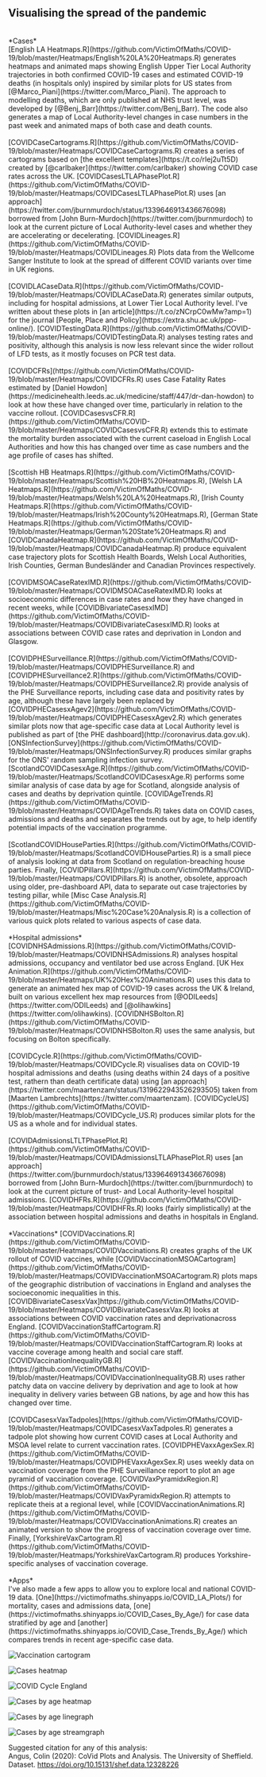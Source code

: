 <h2>Visualising the spread of the pandemic</h2><br>
*Cases*<br>
[English LA Heatmaps.R](https://github.com/VictimOfMaths/COVID-19/blob/master/Heatmaps/English%20LA%20Heatmaps.R) generates heatmaps and animated maps showing English Upper Tier Local Authority trajectories in both confirmed COVID-19 cases and estimated COVID-19 deaths (in hospitals only) inspired by similar plots for US states from [@Marco_Piani](https://twitter.com/Marco_Piani). The approach to modelling deaths, which are only published at NHS trust level, was developed by [@Benj_Barr](https://twitter.com/Benj_Barr). The code also generates a map of Local Authority-level changes in case numbers in the past week and animated maps of both case and death counts.<br><br>
[COVIDCaseCartograms.R](https://github.com/VictimOfMaths/COVID-19/blob/master/Heatmaps/COVIDCaseCartograms.R) creates a series of cartograms based on [the excellent templates](https://t.co/rIej2uTt5D) created by [@carlbaker](https://twitter.com/carlbaker) showing COVID case rates across the UK. [COVIDCasesLTLAPhasePlot.R](https://github.com/VictimOfMaths/COVID-19/blob/master/Heatmaps/COVIDCasesLTLAPhasePlot.R) uses [an approach](https://twitter.com/jburnmurdoch/status/1339646913436676098) borrowed from [John Burn-Murdoch](https://twitter.com/jburnmurdoch) to look at the current picture of Local Authority-level cases and whether they are accelerating or decelerating. [COVIDLineages.R](https://github.com/VictimOfMaths/COVID-19/blob/master/Heatmaps/COVIDLineages.R) Plots data from the Wellcome Sanger Institute to look at the spread of different COVID variants over time in UK regions.<br><br>
[COVIDLACaseData.R](https://github.com/VictimOfMaths/COVID-19/blob/master/Heatmaps/COVIDLACaseData.R) generates similar outputs, including for hospital admissions, at Lower Tier Local Authority level. I've written about these plots in [an article](https://t.co/zNCrpC0wMw?amp=1) for the journal [People, Place and Policy](https://extra.shu.ac.uk/ppp-online/). [COVIDTestingData.R](https://github.com/VictimOfMaths/COVID-19/blob/master/Heatmaps/COVIDTestingData.R) analyses testing rates and positivity, although this analysis is now less relevant since the wider rollout of LFD tests, as it mostly focuses on PCR test data.<br><br>
[COVIDCFRs](https://github.com/VictimOfMaths/COVID-19/blob/master/Heatmaps/COVIDCFRs.R) uses Case Fatality Rates estimated by [Daniel Howdon](https://medicinehealth.leeds.ac.uk/medicine/staff/447/dr-dan-howdon) to look at how these have changed over time, particularly in relation to the vaccine rollout. [COVIDCasesvsCFR.R](https://github.com/VictimOfMaths/COVID-19/blob/master/Heatmaps/COVIDCasesvsCFR.R) extends this to estimate the mortality burden associated with the current caseload in English Local Authorities and how this has changed over time as case numbers and the age profile of cases has shifted.<br><br>
[Scottish HB Heatmaps.R](https://github.com/VictimOfMaths/COVID-19/blob/master/Heatmaps/Scottish%20HB%20Heatmaps.R), [Welsh LA Heatmaps.R](https://github.com/VictimOfMaths/COVID-19/blob/master/Heatmaps/Welsh%20LA%20Heatmaps.R), [Irish County Heatmaps.R](https://github.com/VictimOfMaths/COVID-19/blob/master/Heatmaps/Irish%20County%20Heatmaps.R), [German State Heatmaps.R](https://github.com/VictimOfMaths/COVID-19/blob/master/Heatmaps/German%20State%20Heatmaps.R) and [COVIDCanadaHeatmap.R](https://github.com/VictimOfMaths/COVID-19/blob/master/Heatmaps/COVIDCanadaHeatmap.R) produce equivalent case trajectory plots for Scottish Health Boards, Welsh Local Authorities, Irish Counties, German Bundesländer and Canadian Provinces respectively.<br><br>
[COVIDMSOACaseRatexIMD.R](https://github.com/VictimOfMaths/COVID-19/blob/master/Heatmaps/COVIDMSOACaseRatexIMD.R) looks at socioeconomic differences in case rates and how they have changed in recent weeks, while [COVIDBivariateCasesxIMD](https://github.com/VictimOfMaths/COVID-19/blob/master/Heatmaps/COVIDBivariateCasesxIMD.R) looks at associations between COVID case rates and deprivation in London and Glasgow.<br><br>
[COVIDPHESurveillance.R](https://github.com/VictimOfMaths/COVID-19/blob/master/Heatmaps/COVIDPHESurveillance.R) and [COVIDPHESurveillance2.R](https://github.com/VictimOfMaths/COVID-19/blob/master/Heatmaps/COVIDPHESurveillance2.R) provide analysis of the PHE Surveillance reports, including case data and positivity rates by age, although these have largely been replaced by [COVIDPHECasesxAgev2](https://github.com/VictimOfMaths/COVID-19/blob/master/Heatmaps/COVIDPHECasesxAgev2.R) which generates similar plots now that age-specific case data at Local Authority level is published as part of [the PHE dashboard](http://coronavirus.data.gov.uk). [ONSInfectionSurvey](https://github.com/VictimOfMaths/COVID-19/blob/master/Heatmaps/ONSInfectionSurvey.R) produces similar graphs for the ONS' random sampling infection survey. [ScotlandCOVIDCasesxAge.R](https://github.com/VictimOfMaths/COVID-19/blob/master/Heatmaps/ScotlandCOVIDCasesxAge.R) performs some similar analysis of case data by age for Scotland, alongside analysis of cases and deaths by deprivation quintile. [COVIDAgeTrends.R](https://github.com/VictimOfMaths/COVID-19/blob/master/Heatmaps/COVIDAgeTrends.R) takes data on COVID cases, admissions and deaths and separates the trends out by age, to help identify potential impacts of the vaccination programme.<br><br>
[ScotlandCOVIDHouseParties.R](https://github.com/VictimOfMaths/COVID-19/blob/master/Heatmaps/ScotlandCOVIDHouseParties.R) is a small piece of analysis looking at data from Scotland on regulation-breaching house parties. Finally, [COVIDPillars.R](https://github.com/VictimOfMaths/COVID-19/blob/master/Heatmaps/COVIDPillars.R) is another, obsolete, approach using older, pre-dashboard API, data to separate out case trajectories by testing pillar, while [Misc Case Analysis.R](https://github.com/VictimOfMaths/COVID-19/blob/master/Heatmaps/Misc%20Case%20Analysis.R) is a collection of various quick plots related to various aspects of case data.<br><br>
*Hospital admissions*<br>
[COVIDNHSAdmissions.R](https://github.com/VictimOfMaths/COVID-19/blob/master/Heatmaps/COVIDNHSAdmissions.R) analyses hospital admissions, occupancy and ventilator bed use across England. [UK Hex Animation.R](https://github.com/VictimOfMaths/COVID-19/blob/master/Heatmaps/UK%20Hex%20Animations.R) uses this data to generate an animated hex map of COVID-19 cases across the UK & Ireland, built on various excellent hex map resources from [@ODILeeds](https://twitter.com/ODILeeds) and [@olihawkins](https://twitter.com/olihawkins). [COVIDNHSBolton.R](https://github.com/VictimOfMaths/COVID-19/blob/master/Heatmaps/COVIDNHSBolton.R) uses the same analysis, but focusing on Bolton specifically.<br><br>
[COVIDCycle.R](https://github.com/VictimOfMaths/COVID-19/blob/master/Heatmaps/COVIDCycle.R) visualises data on COVID-19 hospital admissions and deaths (using deaths within 24 days of a positive test, rathern than death certificate data) using [an approach](https://twitter.com/maartenzam/status/1319622943526293505) taken from [Maarten Lambrechts](https://twitter.com/maartenzam). [COVIDCycleUS](https://github.com/VictimOfMaths/COVID-19/blob/master/Heatmaps/COVIDCycle_US.R) produces similar plots for the US as a whole and for individual states.<br><br>
[COVIDAdmissionsLTLTPhasePlot.R](https://github.com/VictimOfMaths/COVID-19/blob/master/Heatmaps/COVIDAdmissionsLTLAPhasePlot.R) uses [an approach](https://twitter.com/jburnmurdoch/status/1339646913436676098) borrowed from [John Burn-Murdoch](https://twitter.com/jburnmurdoch) to look at the current picture of trust- and Local Authority-level hospital admissions. [COVIDHFRs.R](https://github.com/VictimOfMaths/COVID-19/blob/master/Heatmaps/COVIDHFRs.R) looks (fairly simplistically) at the association between hospital admissions and deaths in hospitals in England.<br><br>
*Vaccinations*
[COVIDVaccinations.R](https://github.com/VictimOfMaths/COVID-19/blob/master/Heatmaps/COVIDVaccinations.R) creates graphs of the UK rollout of COVID vaccines, while [COVIDVaccinationMSOACartogram](https://github.com/VictimOfMaths/COVID-19/blob/master/Heatmaps/COVIDVaccinationMSOACartogram.R) plots maps of the geographic distribution of vaccinations in England and analyses the socioeconomic inequalities in this. [COVIDBivariateCasesxVax]https://github.com/VictimOfMaths/COVID-19/blob/master/Heatmaps/COVIDBivariateCasesxVax.R) looks at associations between COVID vaccination rates and deprivationacross England. [COVIDVaccinationStaffCartogram.R](https://github.com/VictimOfMaths/COVID-19/blob/master/Heatmaps/COVIDVaccinationStaffCartogram.R) looks at vaccine coverage among health and social care staff. [COVIDVaccinationInequalityGB.R](https://github.com/VictimOfMaths/COVID-19/blob/master/Heatmaps/COVIDVaccinationInequalityGB.R) uses rather patchy data on vaccine delivery by deprivation and age to look at how inequality in delivery varies between GB nations, by age and how this has changed over time.<br><br>
[COVIDCasesxVaxTadpoles](https://github.com/VictimOfMaths/COVID-19/blob/master/Heatmaps/COVIDCasesxVaxTadpoles.R) generates a tadpole plot showing how current COVID cases at Local Authority and MSOA level relate to current vaccination rates. [COVIDPHEVaxxAgexSex.R](https://github.com/VictimOfMaths/COVID-19/blob/master/Heatmaps/COVIDPHEVaxxAgexSex.R) uses weekly data on vaccination coverage from the PHE Surveillance report to plot an age pyramid of vaccination coverage. [COVIDVaxPyramidxRegion.R](https://github.com/VictimOfMaths/COVID-19/blob/master/Heatmaps/COVIDVaxPyramidxRegion.R) attempts to replicate theis at a regional level, while [COVIDVaccinationAnimations.R](https://github.com/VictimOfMaths/COVID-19/blob/master/Heatmaps/COVIDVaccinationAnimations.R) creates an animated version to show the progress of vaccination coverage over time. Finally, [YorkshireVaxCartogram.R](https://github.com/VictimOfMaths/COVID-19/blob/master/Heatmaps/YorkshireVaxCartogram.R) produces Yorkshire-specific analyses of vaccination coverage.<br><br>
*Apps*<br>
I've also made a few apps to allow you to explore local and national COVID-19 data. [One](https://victimofmaths.shinyapps.io/COVID_LA_Plots/) for mortality, cases and admissions data, [one](https://victimofmaths.shinyapps.io/COVID_Cases_By_Age/) for case data stratified by age and [another](https://victimofmaths.shinyapps.io/COVID_Case_Trends_By_Age/) which compares trends in recent age-specific case data.

![Vaccination cartogram](https://github.com/VictimOfMaths/COVID-19/blob/master/Heatmaps/COVIDVaxMSOACartogram.png)

![Cases heatmap](https://github.com/VictimOfMaths/COVID-19/blob/master/Heatmaps/COVIDLACasesHeatmap.png)

![COVID Cycle England](https://github.com/VictimOfMaths/COVID-19/blob/master/Heatmaps/COVIDCycleEng.png)

![Cases by age heatmap](https://github.com/VictimOfMaths/COVID-19/blob/master/Heatmaps/COVID_Age_Plot1.PNG)

![Cases by age linegraph](https://github.com/VictimOfMaths/COVID-19/blob/master/Heatmaps/COVID_Age_Plot2.PNG)

![Cases by age streamgraph](https://github.com/VictimOfMaths/COVID-19/blob/master/Heatmaps/COVID_Age_Plot3.PNG)

Suggested citation for any of this analysis:<br>
Angus, Colin (2020): CoVid Plots and Analysis. The University of Sheffield. Dataset. https://doi.org/10.15131/shef.data.12328226
